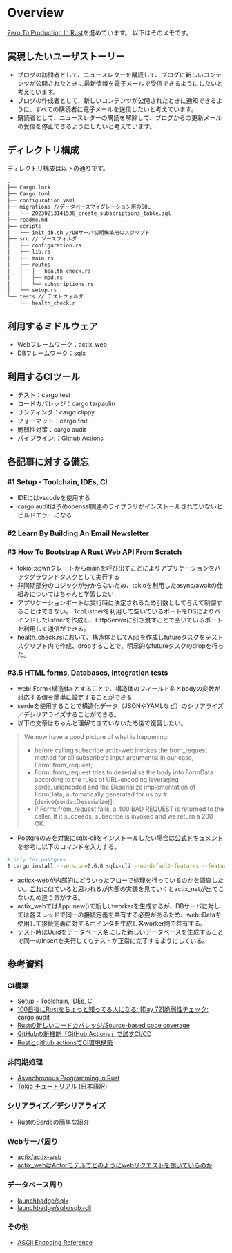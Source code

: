 # Overview

[Zero To Production In Rust](https://www.lpalmieri.com/)を進めています。
以下はそのメモです。

## 実現したいユーザストーリー

* ブログの訪問者として、ニュースレターを購読して、ブログに新しいコンテンツが公開されたときに最新情報を電子メールで受信できるようにしたいと考えています。
* ブログの作成者として、新しいコンテンツが公開されたときに通知できるように、すべての購読者に電子メールを送信したいと考えています。
* 購読者として、ニュースレターの購読を解除して、ブログからの更新メールの受信を停止できるようにしたいと考えています。

## ディレクトリ構成

ディレクトリ構成は以下の通りです。

```bash
.
├── Cargo.lock
├── Cargo.toml
├── configuration.yaml
├── migrations //データベースマイグレーション用のSQL
│   └── 20230213141536_create_subscriptions_table.sql
├── readme.md
├── scripts
│   └── init_db.sh //DBサーバ初期構築用のスクリプト
├── src // ソースフォルダ
│   ├── configuration.rs
│   ├── lib.rs
│   ├── main.rs
│   ├── routes
│   │   ├── health_check.rs
│   │   ├── mod.rs
│   │   └── subscriptions.rs
│   └── setup.rs
└── tests // テストフォルダ
    └── health_check.r
```

## 利用するミドルウェア

* Webフレームワーク：actix_web
* DBフレームワーク：sqlx

## 利用するCIツール

* テスト：cargo test
* コードカバレッジ：cargo tarpaulin
* リンティング：cargo clippy
* フォーマット：cargo fmt
* 脆弱性対策：cargo audit
* パイプライン:：Github Actions

## 各記事に対する備忘

### #1 Setup - Toolchain, IDEs, CI

* IDEにはvscodeを使用する
* cargo auditは予めopenssl関連のライブラリがインストールされていないとビルドエラーになる

### #2 Learn By Building An Email Newsletter

### #3 How To Bootstrap A Rust Web API From Scratch

* tokio::spwnクレートからmainを呼び出すことによりアプリケーションをバックグラウンドタスクとして実行する
* 非同期部分のロジックが分からないため、tokioを利用したasync/awaitの仕組みについてはちゃんと学習したい
* アプリケーションポートは実行時に決定されるため引数として与えて制御することはできない。
TcpListnerを利用して空いているポートをOSによりバインドしたlistnerを作成し、HttpServerに引き渡すことで空いているポートを利用して通信ができる。
* health_check.rsにおいて、構造体としてAppを作成しfutureタスクをテストスクリプト内で作成、dropすることで、明示的なfutureタスクのdropを行った。

### #3.5 HTML forms, Databases, Integration tests

* web::Form<構造体>とすることで、構造体のフィールド名とbodyの変数が対応する値を簡単に設定することができる
* serdeを使用することで構造化データ（JSONやYAMLなど）のシリアライズ／デシリアライズすることができる。
* 以下の文章はちゃんと理解できていないため後で復習したい。

> We now have a good picture of what is happening:
>
> * before calling subscribe actix-web invokes the from_request method for all subscribe's input arguments: in our case, Form::from_request;
> * Form::from_request tries to deserialise the body into FormData according to the rules of URL-encoding leveraging serde_urlencoded and the Deserialize implementation of FormData, automatically generated for us by #[derive(serde::Deserialize)];
> * if Form::from_request fails, a 400 BAD REQUEST is returned to the caller. If it succeeds, subscribe is invoked and we return a 200 OK.
>
* Postgreのみを対象にsqlx-cliをインストールしたい場合は[公式ドキュメント](https://github.com/launchbadge/sqlx/tree/main/sqlx-cli#with-rust-toolchain)を参考に以下のコマンドを入力する。

``` bash
# only for postgres
$ cargo install --version=0.6.0 sqlx-cli --no-default-features --features native-tls,postgres
```

* acticx-webが内部的にどういったフローで処理を行っているのかを調査したい。[これ](https://x1.inkenkun.com/archives/5890)に似ていると思われるが内部の実装を見ていくとactix_netが出てこないため違う気がする。
* actix_webではApp::new()で新しいworkerを生成するが、DBサーバに対しては各スレッドで同一の接続定義を共有する必要があるため、web::Dataを使用して接続定義に対するポインタを生成し各worker間で共有する。
* テスト時はUuidをデータベース名にした新しいデータベースを生成することで同一のInsertを実行してもテストが正常に完了するようにしている。

## 参考資料

### CI構築

* [Setup - Toolchain, IDEs, CI](https://www.lpalmieri.com/posts/2020-06-06-zero-to-production-1-setup-toolchain-ides-ci/)
* [100日後にRustをちょっと知ってる人になる: [Day 72]脆弱性チェック: cargo audit](https://zenn.dev/shinyay/articles/hello-rust-day072)
* [Rustの新しいコードカバレッジ/Source-based code coverage](https://qiita.com/dalance/items/69e18fe300760f8d7de0)
* [GitHubの新機能「GitHub Actions」で試すCI/CD](https://knowledge.sakura.ad.jp/23478/?gclid=CjwKCAiAuaKfBhBtEiwAht6H75-E5CRDd-qy1ZLk2Bxcmj1uDFsn9BgGU4EHjGdc1nWUP_NxJXdacxoCrtEQAvD_BwE)
* [Rustとgithub actionsでCI環境構築](https://zenn.dev/naokifujita/articles/c890954165c21f)

### 非同期処理

* [Asynchronous Programming in Rust](https://async-book-ja.netlify.app/01_getting_started/01_chapter.html)
* [Tokio チュートリアル (日本語訳)](https://zenn.dev/magurotuna/books/tokio-tutorial-ja)

### シリアライズ／デシリアライズ

* [RustのSerdeの簡単な紹介](https://qiita.com/garkimasera/items/0442ee896403c6b78fb2)

### Webサーバ周り

* [actix/actix-web](https://github.com/actix/actix-web)
* [actix_webはActorモデルでどのようにwebリクエストを捌いているのか](https://x1.inkenkun.com/archives/5890)

### データベース周り

* [launchbadge/sqlx](https://github.com/launchbadge/sqlx)
* [launchbadge/sqlx/sqlx-cli](https://github.com/launchbadge/sqlx/tree/main/sqlx-cli#with-rust-toolchain)

### その他

* [ASCII Encoding Reference](https://www.w3schools.com/tags/ref_urlencode.ASP)
